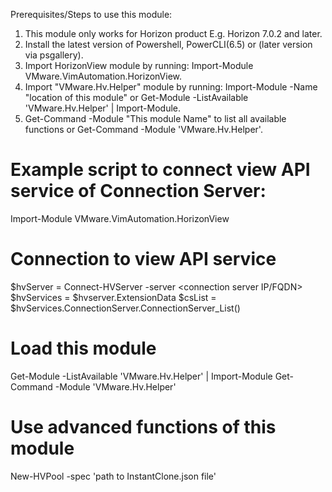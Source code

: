 Prerequisites/Steps to use this module:

1. This module only works for Horizon product E.g. Horizon 7.0.2 and later.
2. Install the latest version of Powershell, PowerCLI(6.5) or (later version via psgallery).
3. Import HorizonView module by running: Import-Module VMware.VimAutomation.HorizonView.
4. Import "VMware.Hv.Helper" module by running: Import-Module -Name "location of this module" or Get-Module -ListAvailable 'VMware.Hv.Helper' | Import-Module.
5. Get-Command -Module "This module Name" to list all available functions or Get-Command -Module 'VMware.Hv.Helper'.

# Example script to connect view API service of Connection Server:

Import-Module VMware.VimAutomation.HorizonView
# Connection to view API service
$hvServer = Connect-HVServer -server <connection server IP/FQDN>
$hvServices = $hvserver.ExtensionData
$csList = $hvServices.ConnectionServer.ConnectionServer_List()
# Load this module
Get-Module -ListAvailable 'VMware.Hv.Helper' | Import-Module
Get-Command -Module 'VMware.Hv.Helper'
# Use advanced functions of this module
New-HVPool -spec 'path to InstantClone.json file'
